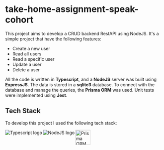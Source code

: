 # take-home-assignment-speak-cohort
This project aims to develop a CRUD backend RestAPI using NodeJS. It's a simple project that have the following features:
- Create a new user
- Read all users
- Read a specific user
- Update a user
- Delete a user

All the code is written in <b>Typescript</b>, and a <b>NodeJS</b> server was built using <b>ExpressJS</b>. The data is stored in a <b>sqlite3</b> database. To connect with the database and manage the queries, the <b>Prisma ORM</b> was used. Unit tests were implemented using <b>Jest</b>.

## Tech Stack
To develop this project I used the following tech stack:

<img align="left" alt="Typescript logo" src="https://img.icons8.com/color/48/000000/typescript.png" />

<img align="left" alt="NodeJS logo" src="https://img.icons8.com/color/48/000000/nodejs.png" />

<img align="left" alt="Prisma ORM logo" src="https://plugins.jetbrains.com/files/14282/117646/icon/pluginIcon.png" witdh="48px" height="48px"/>

<br><br>

